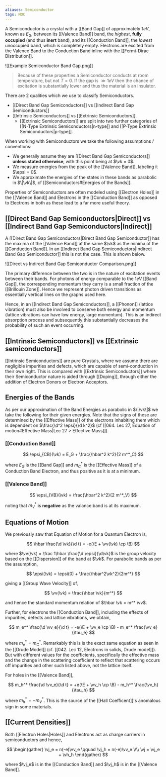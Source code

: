 ```yaml
---
aliases: Semiconductor
tags: MOC
---
```


A Semiconductor is a crystal with a [[Band Gap]] of approximately $1\unit{eV}$, known as $E_G$, between its [[Valence Band]] band, the *highest*, **fully occupied** (and thus **inert** band), and its [[Conduction Band]], the *lowest* unoccupied band, which is completely empty. Electrons are excited from the Valence Band to the Conduction Band inline with the [[Fermi-Dirac Distribution]].

![[Example Semiconductor Band Gap.png]]

> Because of these properties a Semiconductor conducts at room temperature, but not $T = 0$. If the gap is $\gg 1eV$ then the chance of excitation is substantially lower and thus the material is an insulator.

There are 2 qualities which we use to classify Semiconductors.

- [[Direct Band Gap Semiconductors]] vs [[Indirect Band Gap Semiconductors]]
- [[Intrinsic Semiconductors]] vs [[Extrinsic Semiconductors]].
	- [[Extrinsic Semiconductors]] are split into two further categories of [[N-Type Extrinsic Semiconductors|n-type]]  and [[P-Type Extrinsic Semiconductors|p-type]].

When working with Semiconductors we take the following assumptions / conventions:

- We generally assume they are [[Direct Band Gap Semiconductors]] **unless stated otherwise**, with this point being at $\vk = 0$.
- We measure energies from the peak of the [[Valence Band]], labeling it $\epsi = 0$.
- We approximate the energies of the states in these bands as parabolic in $\|\vk\|$, cf [[Semiconductors#Energies of the Bands]].

Properties of Semiconductors are often modeled using [[Electron Holes]] in the [[Valence Band]] and Electrons in the [[Conduction Band]] as opposed to Electrons in both as these lead to a far more useful theory.

## [[Direct Band Gap Semiconductors|Direct]] vs [[Indirect Band Gap Semiconductors|Indirect]]

A [[Direct Band Gap Semiconductors|Direct Band Gap Semiconductor]] has the maxima of the [[Valence Band]] at the same $\vk$ as the minima of the [[Conduction Band]]. In an [[Indirect Band Gap Semiconductors|Indirect Band Gap Semiconductor]] this is not the case. This is shown below.

![[Direct vs Indirect Band Gap Semiconductor Comparison.png]]

The primary difference between the two is in the nature of excitation events between their bands. For photons of energy comparable to the $1\unit{eV}$ [[Band Gap]], the corresponding momentum they carry is a small fraction of the [[Brillouin Zone]]. Hence we represent photon driven transitions as essentially vertical lines on the graphs used here. 

Hence, in an [[Indirect Band Gap Semiconductors]], a [[Phonon]] (lattice vibration) must also be involved to conserve both energy and momentum (lattice vibrations can have low energy, large momentum). This is an indirect absorption process and subsequently this substantially decreases the probability of such an event occurring.

## [[Intrinsic Semiconductors]] vs [[Extrinsic semiconductors]]

[[Intrinsic Semiconductors]] are pure Crystals, where we assume there are negligible impurities and defects, which are capable of semi-conduction in their own right. This is compared with [[Extrinsic Semiconductors]] where their Semiconductor nature is aided through [[Doping]], through either the addition of Electron Donors or Electron Acceptors.

## Energies of the Bands

As per our approximation of the Band Energies as parabolic in $\|\vk\|$ we take the following for their given energies. Note that the signs of these are determined by the [[Effective Mass]] of the electrons inhabiting them which is dependent on $\frac{\d^2 \epsi}{\d k^2}$ (cf [[064. Lec 27, Equation of motion#Effective Mass|Lec 27 > Effective Mass]]).

### [[Conduction Band]]

$$
\epsi_{CB}(\vk) = E_G + \frac{\hbar^2 k^2}{2 m^*_C}
$$

where $E_G$ is the [[Band Gap]] and $m^*_C$ is the [[Effective Mass]] of a Conduction Band Electron, and thus positive as it is at a minimum.

### [[Valence Band]]

$$
\epsi_{VB}(\vk) = \frac{\hbar^2 k^2}{2 m^*_V}
$$

noting that $m^*_V$ is **negative** as the valance band is at its maximum.

## Equations of Motion

We previously saw that Equation of Motion for a Quantum Electron is,

$$
\hbar \frac{\d \vk}{\d t} = -e(\E + \vv(\vk) \cp \B)
$$

where $\vv(\vk) = \frac 1\hbar \frac{\d \epsi}{\d\vk}$ is the group velocity based on the [[Dispersion]] of the band at $\vk$. For parabolic bands as per the assumption, 

$$
\epsi(\vk) = \epsi(0) + \frac{\hbar^2\vk^2}{2m^*}
$$

giving a [[Group Wave Velocity]] of,

$$
\vv(\vk) = \frac{\hbar \vk}{m^*}
$$

and hence the standard momentum relation of $\hbar \vk = m^* \vv$.

Further, for electrons the [[Conduction Band]], including the effects of impurities, defects and lattice vibrations, we obtain,

$$
m_e^* \frac{\d \vv_e}{\d t} = -e(\E + \vv_e \cp \B) - m_e^* \frac{\vv_e}{\tau_e}
$$

where $m_e^* = m_C^*$. Remarkably this is is the exact same equation as seen in the [[Drude Model]] (cf. [[042. Lec 12, Electrons in solids, Drude model]]). But with different values for the coefficients, specifically the effective mass and the change in the scattering coefficient to reflect that scattering occurs off impurities and other such listed above, not the lattice itself.

For holes in the [[Valence Band]],

$$
m_h^* \frac{\d \vv_e}{\d t} = +e(\E + \vv_h \cp \B) - m_h^* \frac{\vv_h}{\tau_h}
$$

where $m_h^* = -m_V^*$. This is the source of the [[Hall Coefficent]]'s anomalous sign in some materials.

## [[Current Densities]]

Both [[Electron Holes|Holes]] and Electrons act as charge carriers in semiconductors and hence,

$$
\begin{gather}
\vj_e = n(-e)\vv_e
\qquad
\vj_h = n(-e)\vv_e
\\\\
\vj = \vj_e + \vh_h
\end{gather}
$$

where $\vj_e$ is in the [[Conduction Band]] and $\vj_h$ is in the [[Valence Band]].